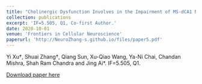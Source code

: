 ```yaml
---
title: "Cholinergic Dysfunction Involves in the Impairment of MS-dCA1 Neurocircuit in Rats with Chronic Cerebral Hypoperfusion."
collection: publications
excerpt: 'IF=5.505, Q1, Co-first Author.'
date: 2020-10-01
venue: 'Frontiers in Cellular Neuroscience'
paperurl: 'http://NeuroZhang-s.github.io/files/paper5.pdf'
---
```

Yi Xu†, Shuai Zhang†, Qiang Sun, Xu-Qiao Wang, Ya-Ni Chai, Chandan Mishra, Shah Ram Chandra and Jing Ai*. IF=5.505, Q1.

[Download paper here](http://NeuroZhang-s.github.io/files/paper5.pdf)